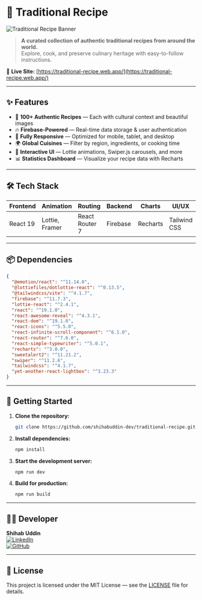 # 🍲 Traditional Recipe

![Traditional Recipe Banner](https://i.postimg.cc/D0SvBfCJ/recipe.png)

> **A curated collection of authentic traditional recipes from around the world.**  
> Explore, cook, and preserve culinary heritage with easy-to-follow instructions.

🔗 **Live Site:** [https://traditional-recipe.web.app/](https://traditional-recipe.web.app/)

---

## ✨ Features

- 🥘 **100+ Authentic Recipes** — Each with cultural context and beautiful images
- 🔥 **Firebase-Powered** — Real-time data storage & user authentication
- 📱 **Fully Responsive** — Optimized for mobile, tablet, and desktop
- 🌍 **Global Cuisines** — Filter by region, ingredients, or cooking time
- 🎥 **Interactive UI** — Lottie animations, Swiper.js carousels, and more
- 📊 **Statistics Dashboard** — Visualize your recipe data with Recharts

---

## 🛠️ Tech Stack

| Frontend | Animation      | Routing        | Backend  | Charts   | UI/UX        | Other               |
| -------- | -------------- | -------------- | -------- | -------- | ------------ | ------------------- |
| React 19 | Lottie, Framer | React Router 7 | Firebase | Recharts | Tailwind CSS | SweetAlert2, Swiper |

---

## 📦 Dependencies

```json
{
  "@emotion/react": "^11.14.0",
  "@lottiefiles/dotlottie-react": "^0.13.5",
  "@tailwindcss/vite": "^4.1.7",
  "firebase": "^11.7.3",
  "lottie-react": "^2.4.1",
  "react": "^19.1.0",
  "react-awesome-reveal": "^4.3.1",
  "react-dom": "^19.1.0",
  "react-icons": "^5.5.0",
  "react-infinite-scroll-component": "^6.1.0",
  "react-router": "^7.6.0",
  "react-simple-typewriter": "^5.0.1",
  "recharts": "^3.0.0",
  "sweetalert2": "^11.21.2",
  "swiper": "^11.2.6",
  "tailwindcss": "^4.1.7",
  "yet-another-react-lightbox": "^3.23.3"
}
```

---

## 🚀 Getting Started

1. **Clone the repository:**
   ```bash
   git clone https://github.com/shihabuddin-dev/traditional-recipe.git
   ```
2. **Install dependencies:**
   ```bash
   npm install
   ```
3. **Start the development server:**
   ```bash
   npm run dev
   ```
4. **Build for production:**
   ```bash
   npm run build
   ```

---

## 👨‍💻 Developer

**Shihab Uddin**  
[![LinkedIn](https://img.shields.io/badge/LinkedIn-Connect-blue?style=flat&logo=linkedin)](https://www.linkedin.com/in/shihabuddinreal)  
[![GitHub](https://img.shields.io/badge/GitHub-Profile-black?style=flat&logo=github)](https://github.com/shihabuddin-dev)

---

## 📄 License

This project is licensed under the MIT License — see the [LICENSE](LICENSE) file for details.
